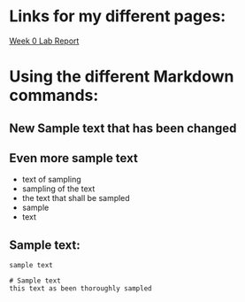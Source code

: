 # Links for my different pages:

[Week 0 Lab Report](https://fballou.github.io/cse15l-lab-reports/lab-report-1-week-0.html)




# Using the different Markdown commands:

## New Sample text that has been changed
## Even more sample text

- text of sampling
- sampling of the text
- the text that shall be sampled
- sample
- text

Sample text:
---

`sample text`

```
# Sample text
this text as been thoroughly sampled
```

